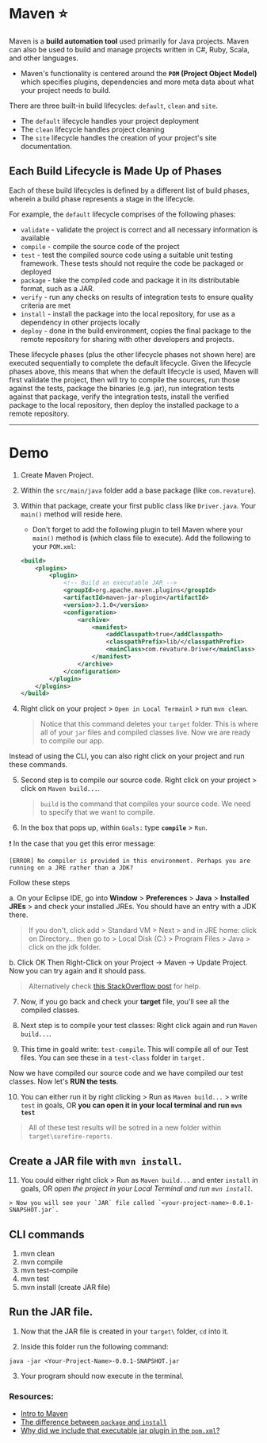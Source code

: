 # Maven :star:
Maven is a **build automation tool** used primarily for Java projects. Maven can also be used to build and manage projects written in C#, Ruby, Scala, and other languages. 

- Maven's functionality is centered around the **`POM` (Project Object Model)** which specifies plugins, dependencies and more meta data about what your project needs to build.

There are three built-in build lifecycles: `default`, `clean` and `site`. 

- The `default` lifecycle handles your project deployment
- The `clean` lifecycle handles project cleaning
- The `site` lifecycle handles the creation of your project's site documentation.

## Each Build Lifecycle is Made Up of Phases
Each of these build lifecycles is defined by a different list of build phases, wherein a build phase represents a stage in the lifecycle.

For example, the `default` lifecycle comprises of the following phases:

   - `validate` - validate the project is correct and all necessary information is available
   - `compile` - compile the source code of the project
   - `test` - test the compiled source code using a suitable unit testing framework. These tests should not require the code be packaged or deployed
   - `package` - take the compiled code and package it in its distributable format, such as a JAR.
   - `verify` - run any checks on results of integration tests to ensure quality criteria are met
   - `install` - install the package into the local repository, for use as a dependency in other projects locally
   - `deploy` - done in the build environment, copies the final package to the remote repository for sharing with other developers and projects.

These lifecycle phases (plus the other lifecycle phases not shown here) are executed sequentially to complete the default lifecycle. Given the lifecycle phases above, this means that when the default lifecycle is used, Maven will first validate the project, then will try to compile the sources, run those against the tests, package the binaries (e.g. jar), run integration tests against that package, verify the integration tests, install the verified package to the local repository, then deploy the installed package to a remote repository.

<hr>

# Demo
1. Create Maven Project.

2. Within the `src/main/java` folder add a base package (like `com.revature`).

3. Within that package, create your first public class like `Driver.java`.  Your `main()` method will reside here.

    - Don't forget to add the following plugin to tell Maven where your `main()` method is (which class file to execute).  Add the following to your `POM.xml`:
    
    ```xml
	<build>
		<plugins>
			<plugin>
				<!-- Build an executable JAR -->
				<groupId>org.apache.maven.plugins</groupId>
				<artifactId>maven-jar-plugin</artifactId>
				<version>3.1.0</version>
				<configuration>
					<archive>
						<manifest>
							<addClasspath>true</addClasspath>
							<classpathPrefix>lib/</classpathPrefix>
							<mainClass>com.revature.Driver</mainClass>
						</manifest>
					</archive>
				</configuration>
			</plugin>
		</plugins>
	</build>

    ```


4. Right click on your project > `Open in Local Termainl` > run `mvn clean`. 

    > Notice that this command deletes your `target` folder.  This is where all of your `jar` files and compiled classes live. Now we are ready to compile our app.

Instead of using the CLI, you can also right click on your project and run these commands.

5. Second step is to compile our source code.  Right click on your project > click on `Maven build...`.

    > `build` is the command that compiles your source code.  We need to specify that we want to compile.

6. In the box that pops up, within `Goals:` type **`compile`** > `Run`.

:exclamation: In the case that you get this error message:

```
[ERROR] No compiler is provided in this environment. Perhaps you are running on a JRE rather than a JDK?
```
Follow these steps

a. On your Eclipse IDE, go into **Window** > **Preferences** > **Java** > **Installed JREs** > and check your installed JREs. You should have an entry with a JDK there. <br>

> If you don't, click add > Standard VM > Next > and in JRE home: click on Directory... then go to > Local Disk (C:) > Program Files > Java > click on the jdk folder. <br>

b. Click OK
Then Right-Click on your Project -> Maven -> Update Project.  Now you can try again and it should pass.

> Alternatively check [this StackOverflow post](https://stackoverflow.com/questions/19655184/no-compiler-is-provided-in-this-environment-perhaps-you-are-running-on-a-jre-ra) for help.

7. Now, if you go back and check your **target** file, you'll see all the compiled classes.

8. Next step is to compile your test classes: Right click again and run `Maven build...`.

9. This time in goald write: `test-compile`. This will compile all of our Test files.  You can see these in a `test-class` folder in `target.`

Now we have compiled our source code and we have compiled our test classes. Now let's **RUN the tests**.

10. You can either run it by right clicking > Run as `Maven build...` > write `test` in goals, OR **you can open it in your local terminal and run `mvn test`**

> All of these test results will be sotred in a new folder within `target\surefire-reports`.

## Create a JAR file with `mvn install`.

11.  You could either right click > Run as `Maven build...` and enter `install` in goals, OR *open the project in your Local Terminal and run `mvn install`*.

    > Now you will see your `JAR` file called `<your-project-name>-0.0.1-SNAPSHOT.jar`.


## CLI commands

1. mvn clean
2. mvn compile
3. mvn test-compile
4. mvn test
5. mvn install (create JAR file)


## Run the JAR file.
1. Now that the JAR file is created in your `target\` folder, `cd` into it.

2. Inside this folder run the following command:

```
java -jar <Your-Project-Name>-0.0.1-SNAPSHOT.jar
```

3. Your program should now execute in the terminal.


### Resources:
- [Intro to Maven](https://www.studytonight.com/maven/introduction-to-maven)
- [The difference between `package` and `install`](https://stackoverflow.com/questions/16602017/how-are-mvn-clean-package-and-mvn-clean-install-different)
- [Why did we include that executable jar plugin in the `pom.xml`?](https://maven.apache.org/shared/maven-archiver/examples/classpath.html) 
